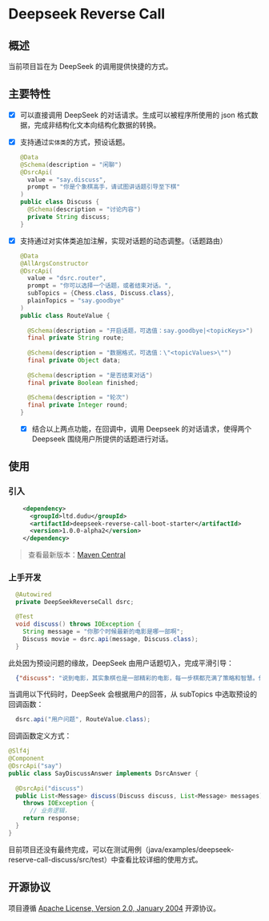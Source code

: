 
<p align="center">
  <h1>Deepseek Reverse Call</h1> 
</p>

## 概述

当前项目旨在为 DeepSeek 的调用提供快捷的方式。

## 主要特性

- [x] 可以直接调用 DeepSeek 的对话请求。生成可以被程序所使用的 json 格式数据，完成非结构化文本向结构化数据的转换。

- [x] 支持通过`实体类`的方式，预设话题。
  ```java
  @Data
  @Schema(description = "闲聊")
  @DsrcApi(
    value = "say.discuss", 
    prompt = "你是个象棋高手，请试图讲话题引导至下棋"
  )
  public class Discuss {
    @Schema(description = "讨论内容")
    private String discuss;
  }
  ```

- [x] 支持通过对实体类追加注解，实现对话题的动态调整。（话题路由）

  ```java
  @Data
  @AllArgsConstructor
  @DsrcApi(
    value = "dsrc.router", 
    prompt = "你可以选择一个话题，或者结束对话。",
    subTopics = {Chess.class, Discuss.class},
    plainTopics = "say.goodbye"
  )
  public class RouteValue {
    
    @Schema(description = "开启话题，可选值：say.goodbye|<topicKeys>")
    final private String route;
    
    @Schema(description = "数据格式，可选值：\"<topicValues>\"")
    final private Object data;
    
    @Schema(description = "是否结束对话")
    final private Boolean finished;
    
    @Schema(description = "轮次")
    final private Integer round;
  }
  ```

  - [x] 结合以上两点功能，在回调中，调用 Deepseek 的对话请求，使得两个 Deepseek 围绕用户所提供的话题进行对话。

## 使用

### 引入

```xml
    <dependency>
      <groupId>ltd.dudu</groupId>
      <artifactId>deepseek-reverse-call-boot-starter</artifactId>
      <version>1.0.0-alpha2</version>
    </dependency>
```
> 查看最新版本：[Maven Central](https://search.maven.org/artifact/ltd.dudu/deepseek-reverse-call-boot-starter)

### 上手开发

```java
  @Autowired
  private DeepSeekReverseCall dsrc;

  @Test
  void discuss() throws IOException {
    String message = "你那个时候最新的电影是哪一部啊";
    Discuss movie = dsrc.api(message, Discuss.class);
  }
```

此处因为预设问题的缘故，DeepSeek 由用户话题切入，完成平滑引导：
```json
  {"discuss": "说到电影，其实象棋也是一部精彩的电影，每一步棋都充满了策略和智慧。你平时喜欢下象棋吗？"}
```

当调用以下代码时，DeepSeek 会根据用户的回答，从 subTopics 中选取预设的回调函数：
```java
  dsrc.api("用户问题", RouteValue.class);
```

回调函数定义方式：
```java
@Slf4j
@Component
@DsrcApi("say")
public class SayDiscussAnswer implements DsrcAnswer {
  
  @DsrcApi("discuss")
  public List<Message> discuss(Discuss discuss, List<Message> messages)
    throws IOException {
      // 业务逻辑，
    return response;
  }
}
```

目前项目还没有最终完成，可以在测试用例（java/examples/deepseek-reserve-call-discuss/src/test）中查看比较详细的使用方式。


## 开源协议

项目遵循 [Apache License, Version 2.0, January 2004](https://www.apache.org/licenses/LICENSE-2.0) 开源协议。
